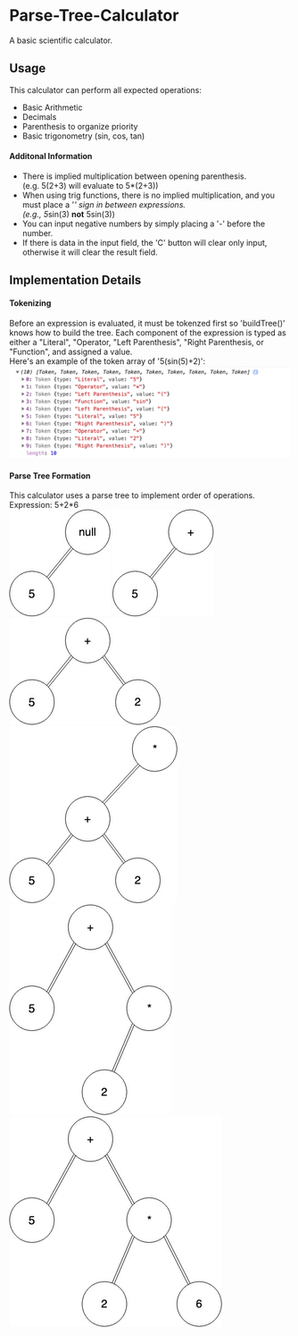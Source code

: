 # Parse-Tree-Calculator
A basic scientific calculator.

## Usage
This calculator can perform all expected operations:
- Basic Arithmetic
- Decimals
- Parenthesis to organize priority
- Basic trigonometry (sin, cos, tan)
#### Additonal Information
- There is implied multiplication between opening parenthesis. <br /> (e.g. 5(2+3) will evaluate to 5*(2+3))
- When using trig functions, there is no implied multiplication, and you must place a '*' sign in between expressions. <br />
(e.g., 5*sin(3) **not** 5sin(3))
- You can input negative numbers by simply placing a '-' before the number.
- If there is data in the input field, the 'C' button will clear only input, otherwise it will clear the result field.

## Implementation Details
#### Tokenizing
Before an expression is evaluated, it must be tokenzed first so 'buildTree()' knows how to build the tree. 
Each component of the expression is typed as either a "Literal", "Operator, "Left Parenthesis", "Right Parenthesis, or "Function", and assigned a value. <br />
Here's an example of the token array of '5(sin(5)+2)':
![token-array](doc-images/token-array.png?raw=true)

#### Parse Tree Formation
This calculator uses a parse tree to implement order of operations. <br />
Expression: 5+2*6 <br />
![parse-tree](doc-images/parse-tree.jpg?raw=true)
![parse-tree](doc-images/parse-tree%20(1).jpg?raw=true)
![parse-tree](doc-images/parse-tree%20(2).jpg?raw=true)
![parse-tree](doc-images/parse-tree%20(3).jpg?raw=true)
![parse-tree](doc-images/parse-tree%20(4).jpg?raw=true)
![parse-tree](doc-images/parse-tree%20(5).jpg?raw=true)
